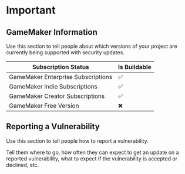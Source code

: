# Important

## GameMaker Information

Use this section to tell people about which versions of your project are
currently being supported with security updates.

| Subscription Status |  Is Buildable        |
| ------- | ------------------ |
| GameMaker Enterprise Subscriptions   | :white_check_mark: |
| GameMaker Indie Subscriptions  | :white_check_mark:    |
| GameMaker Creator Subscriptions   | :white_check_mark: |
| GameMaker Free Version   | :x:                |

## Reporting a Vulnerability

Use this section to tell people how to report a vulnerability.

Tell them where to go, how often they can expect to get an update on a
reported vulnerability, what to expect if the vulnerability is accepted or
declined, etc.

